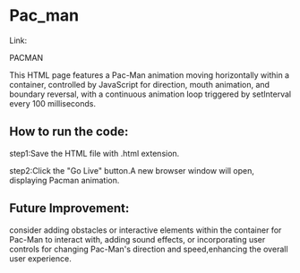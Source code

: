# Pac_man

Link: 

PACMAN

This HTML page features a Pac-Man animation moving horizontally within a container, controlled by JavaScript for direction, mouth animation, and boundary reversal, with a continuous animation loop triggered by setInterval every 100 milliseconds.

## How to run the code:

step1:Save the HTML file with .html extension.

step2:Click the "Go Live" button.A new browser window will open, displaying Pacman animation.

## Future Improvement:

consider adding obstacles or interactive elements within the container for Pac-Man to interact with, adding sound effects, or incorporating user controls for changing Pac-Man's direction and speed,enhancing the overall user experience.
